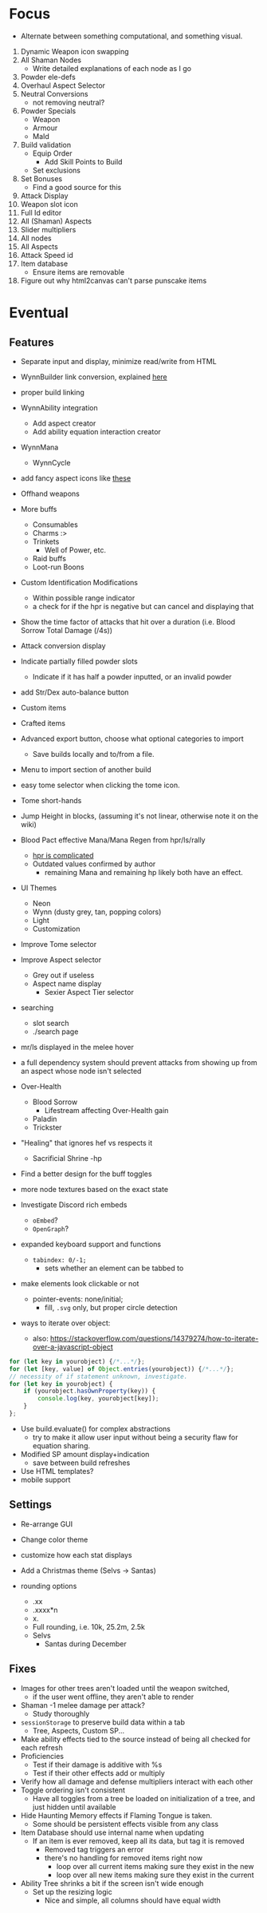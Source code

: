 
# Focus

- Alternate between something computational, and something visual.

1. Dynamic Weapon icon swapping 
2. All Shaman Nodes
	- Write detailed explanations of each node as I go
3. Powder ele-defs
4. Overhaul Aspect Selector
5. Neutral Conversions
	- not removing neutral?
6. Powder Specials
	- Weapon
	- Armour
	- MaId
7. Build validation
	- Equip Order
		- Add Skill Points to Build
	- Set exclusions
8. Set Bonuses
	- Find a good source for this
9. Attack Display
10. Weapon slot icon
11. Full Id editor
12. All (Shaman) Aspects
13. Slider multipliers
14. All nodes
15. All Aspects
16. Attack Speed id
17. Item database
	- Ensure items are removable
18. Figure out why html2canvas can't parse punscake items

# Eventual

## Features

- Separate input and display, minimize read/write from HTML
- WynnBuilder link conversion, explained [here](https://discord.com/channels/819455894890872862/823070794686529577/1393454270594154546)
- proper build linking
- WynnAbility integration
    - Add aspect creator
    - Add ability equation interaction creator
- WynnMana
    - WynnCycle
- add fancy aspect icons like [these](https://discord.com/channels/143852930036924417/296377212939010050/1366799330534756423)
- Offhand weapons
- More buffs
	- Consumables
	- Charms :>
	- Trinkets
		- Well of Power, etc.
	- Raid buffs
	- Loot-run Boons
- Custom Identification Modifications
	- Within possible range indicator
	- a check for if the hpr is negative but can cancel and displaying that
- Show the time factor of attacks that hit over a duration (i.e. Blood Sorrow Total Damage (/4s))
- Attack conversion display
- Indicate partially filled powder slots
    - Indicate if it has half a powder inputted, or an invalid powder
- add Str/Dex auto-balance button
- Custom items
- Crafted items
- Advanced export button, choose what optional categories to import
	- Save builds locally and to/from a file.
- Menu to import section of another build
- easy tome selector when clicking the tome icon.
- Tome short-hands
- Jump Height in blocks, (assuming it's not linear, otherwise note it on the wiki)
- Blood Pact effective Mana/Mana Regen from hpr/ls/rally
    - [hpr is complicated](https://forums.wynncraft.com/threads/the-health-regen-formula-has-been-reverse-engineered.292017/)
    - Outdated values confirmed by author
	    - remaining Mana and remaining hp likely both have an effect.
- UI Themes
    - Neon
    - Wynn (dusty grey, tan, popping colors)
    - Light
    - Customization
- Improve Tome selector
- Improve Aspect selector
	- Grey out if useless
	- Aspect name display
	    - Sexier Aspect Tier selector
- searching
	- slot search
	- ./search page
- mr/ls displayed in the melee hover
- a full dependency system should prevent attacks from showing up from an aspect whose node isn't selected
- Over-Health
	- Blood Sorrow
		- Lifestream affecting Over-Health gain
	- Paladin
	- Trickster
- "Healing" that ignores hef vs respects it
	- Sacrificial Shrine -hp
- Find a better design for the buff toggles
- more node textures based on the exact state
- Investigate Discord rich embeds
	- `oEmbed`?
	- `OpenGraph`?
- expanded keyboard support and functions
	- `tabindex: 0/-1;`
		- sets whether an element can be tabbed to
- make elements look clickable or not 
	- pointer-events: none/initial;
		- fill, `.svg` only, but proper circle detection

- ways to iterate over object:	 
	- also: https://stackoverflow.com/questions/14379274/how-to-iterate-over-a-javascript-object
```javascript
for (let key in yourobject) {/*...*/}; 
for (let [key, value] of Object.entries(yourobject)) {/*...*/}; 
// necessity of if statement unknown, investigate.
for (let key in yourobject) {
	if (yourobject.hasOwnProperty(key)) {
		console.log(key, yourobject[key]);
	}
};
```
- Use build.evaluate() for complex abstractions
    - try to make it allow user input without being a security flaw for equation sharing.
- Modified SP amount display+indication
	- save between build refreshes
- Use HTML templates?
- mobile support
## Settings
- Re-arrange GUI
- Change color theme
- customize how each stat displays
- Add a Christmas theme (Selvs -> Santas)

- rounding options
	- .xx
	- .xxxx\*n
	- x.
	- Full rounding, i.e. 10k, 25.2m, 2.5k
	- Selvs
		- Santas during December

## Fixes
- Images for other trees aren't loaded until the weapon switched, 
    - if the user went offline, they aren't able to render
- Shaman -1 melee damage per attack?
	- Study thoroughly
- `sessionStorage` to preserve build data within a tab
	- Tree, Aspects, Custom SP...
- Make ability effects tied to the source instead of being all checked for each refresh
- Proficiencies
	- Test if their damage is additive with %s
	- Test if their other effects add or multiply
- Verify how all damage and defense multipliers interact with each other
- Toggle ordering isn't consistent
    - Have all toggles from a tree be loaded on initialization of a tree, and just hidden until available
- Hide Haunting Memory effects if Flaming Tongue is taken.
	- Some should be persistent effects visible from any class
- Item Database should use internal name when updating
  - If an item is ever removed, keep all its data, but tag it is removed
    - Removed tag triggers an error
    - there's no handling for removed items right now
      - loop over all current items making sure they exist in the new
      - loop over all new items making sure they exist in the current
- Ability Tree shrinks a bit if the screen isn't wide enough
  - Set up the resizing logic
    - Nice and simple, all columns should have equal width